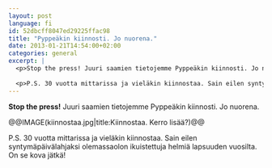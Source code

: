 ```yaml
---
layout: post
language: fi
id: 52dbcff8047ed29225ffac98
title: "Pyppeäkin kiinnosti. Jo nuorena."
date: 2013-01-21T14:54:00+02:00
categories: general
excerpt: |
  <p>Stop the press! Juuri saamien tietojemme Pyppeäkin kiinnosti. Jo nuorena.</p>
  
  <p>P.S. 30 vuotta mittarissa ja vieläkin kiinnostaa. Sain eilen syntymäpäivälahjaksi olemassaolon ikuistettuja helmiä lapsuuden vuosilta. On se kova jätkä!</p>
---
```

<p><strong>Stop the press!</strong> Juuri saamien tietojemme Pyppeäkin kiinnosti. Jo nuorena.</p>

@@IMAGE(kiinnostaa.jpg|title:Kiinnostaa. Kerro lisää?)@@

<p>P.S. 30 vuotta mittarissa ja vieläkin kiinnostaa. Sain eilen syntymäpäivälahjaksi olemassaolon ikuistettuja helmiä lapsuuden vuosilta. On se kova jätkä!</p>